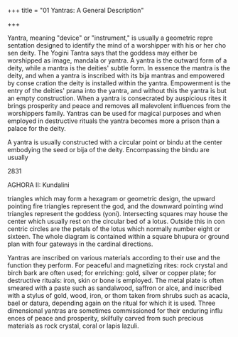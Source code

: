 +++
title = "01 Yantras: A General Description"

+++

Yantra, meaning "device" or "instrument," is usually a geometric repre sentation designed to identify the mind of a worshipper with his or her cho sen deity. The Yogini Tantra says that the goddess may either be worshipped as image, mandala or yantra. A yantra is the outward form of a deity, while a mantra is the deities' subtle form. In essence the mantra is the deity, and when a yantra is inscribed with its bija mantras and empowered by conse cration the deity is installed within the yantra. Empowerment is the entry of the deities' prana into the yantra, and without this the yantra is but an empty construction. When a yantra is consecrated by auspicious rites it brings prosperity and peace and removes all malevolent influences from the worshippers family. Yantras can be used for magical purposes and when employed in destructive rituals the yantra becomes more a prison than a palace for the deity. 

A yantra is usually constructed with a circular point or bindu at the center embodying the seed or bija of the deity. Encompassing the bindu are usually 

2831 

AGHORA II: Kundalini 

triangles which may form a hexagram or geometric design, the upward pointing fire triangles represent the god, and the downward pointing wind triangles represent the goddess (yoni). Intersecting squares may house the center which usually rest on the circular bed of a lotus. Outside this in con centric circles are the petals of the lotus which normally number eight or sixteen. The whole diagram is contained within a square bhupura or ground plan with four gateways in the cardinal directions. 

Yantras are inscribed on various materials according to their use and the function they perform. For peaceful and magnetizing rites: rock crystal and birch bark are often used; for enriching: gold, silver or copper plate; for destructive rituals: iron, skin or bone is employed. The metal plate is often smeared with a paste such as sandalwood, saffron or alce, and inscribed with a stylus of gold, wood, iron, or thom taken from shrubs such as acacia, bael or datura, depending again on the ritual for which it is used. Three dimensional yantras are sometimes commissioned for their enduring influ ences of peace and prosperity, skilfully carved from such precious materials as rock crystal, coral or lapis lazuli. 
